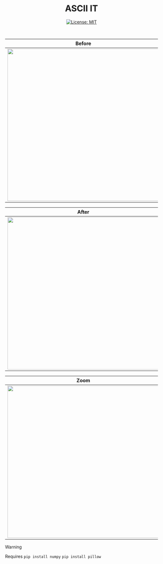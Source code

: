 <div align="center">
  
# ASCII IT
[![License: MIT](https://img.shields.io/badge/License-MIT-yellow.svg)](https://opensource.org/licenses/MIT)

<br>

Before             |  Before
:-------------------------:|:-------------------------:
 <img src="https://github.com/user-attachments/assets/658a14f2-feb5-44cc-b6ae-44287e3e23b5" width="500">  |   <img src="https://github.com/user-attachments/assets/ccc6ecc3-5feb-4fb3-acd0-b98a96222f09" width="500">

After             |  After
:-------------------------:|:-------------------------:
 <img src="https://github.com/user-attachments/assets/fffe4a4e-fb58-49e2-8061-33d2e9299831" width="500">  |   <img src="https://github.com/user-attachments/assets/ccc6ecc3-5feb-4fb3-acd0-b98a96222f09" width="500">

Zoom             |  Zoom
:-------------------------:|:-------------------------:
 <img src="https://github.com/user-attachments/assets/ab78f9c6-6e75-40a0-9692-ca3a29b869d0" width="500">  |   <img src="https://github.com/user-attachments/assets/c43809a8-f77e-45d5-ba48-6e70bcd99728" width="500">

</div>

> [!WARNING]  
> Requires `pip install numpy` `pip install pillow`

